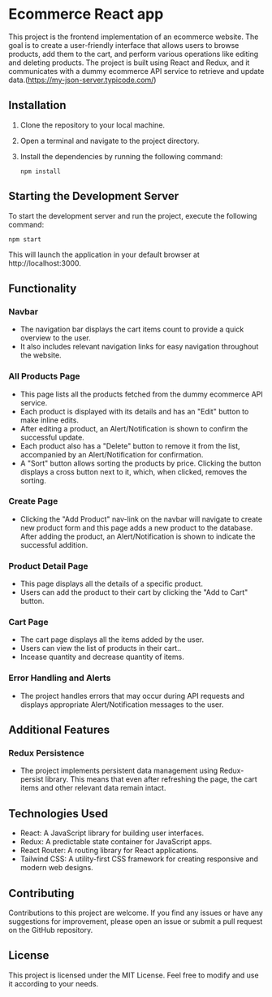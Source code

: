 # Ecommerce React app

This project is the frontend implementation of an ecommerce website. The goal is to create a user-friendly interface that allows users to browse products, add them to the cart, and perform various operations like editing and deleting products. The project is built using React and Redux, and it communicates with a dummy ecommerce API service to retrieve and update data.(https://my-json-server.typicode.com/)

## Installation

1. Clone the repository to your local machine.
2. Open a terminal and navigate to the project directory.
3. Install the dependencies by running the following command:

   `npm install`

## Starting the Development Server

To start the development server and run the project, execute the following command:

`npm start`

This will launch the application in your default browser at http://localhost:3000.

## Functionality

### Navbar

- The navigation bar displays the cart items count to provide a quick overview to the user.
- It also includes relevant navigation links for easy navigation throughout the website.

### All Products Page

- This page lists all the products fetched from the dummy ecommerce API service.
- Each product is displayed with its details and has an "Edit" button to make inline edits.
- After editing a product, an Alert/Notification is shown to confirm the successful update.
- Each product also has a "Delete" button to remove it from the list, accompanied by an Alert/Notification for confirmation.
- A "Sort" button allows sorting the products by price. Clicking the button displays a cross button next to it, which, when clicked, removes the sorting.

### Create Page

- Clicking the "Add Product" nav-link on the navbar will navigate to create new product form and this page adds a new product to the database.
  After adding the product, an Alert/Notification is shown to indicate the successful addition.

### Product Detail Page

- This page displays all the details of a specific product.
- Users can add the product to their cart by clicking the "Add to Cart" button.

### Cart Page

- The cart page displays all the items added by the user.
- Users can view the list of products in their cart..
- Incease quantity and decrease quantity of items.

### Error Handling and Alerts

- The project handles errors that may occur during API requests and displays appropriate Alert/Notification messages to the user.

## Additional Features

### Redux Persistence

- The project implements persistent data management using Redux-persist library. This means that even after refreshing the page, the cart items and other relevant data remain intact.

## Technologies Used

- React: A JavaScript library for building user interfaces.
- Redux: A predictable state container for JavaScript apps.
- React Router: A routing library for React applications.
- Tailwind CSS: A utility-first CSS framework for creating responsive and modern web designs.

## Contributing

Contributions to this project are welcome. If you find any issues or have any suggestions for improvement, please open an issue or submit a pull request on the GitHub repository.

## License

This project is licensed under the MIT License. Feel free to modify and use it according to your needs.
